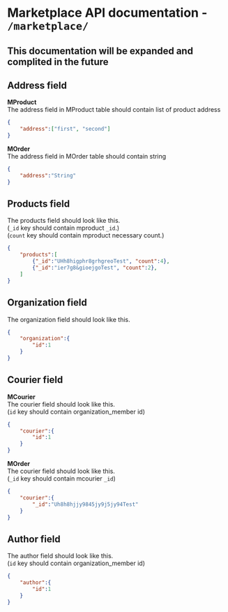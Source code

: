 # **Marketplace API documentation** - **`/marketplace/`**   


## **This documentation will be expanded and complited in the future**

## **Address field**
**MProduct**  
The address field in MProduct table should contain list of product address  
```json  
{
	"address":["first", "second"]
}
```  
**MOrder**  
The address field in MOrder table should contain string  
```json  
{
	"address":"String"
}
```  

## **Products field**  
The products field should look like this.  
(`_id` key should contain mproduct `_id`.)  
(`count` key should contain mproduct necessary count.)  
```json  
{
	"products":[
		{"_id":"UHh8higphr8grhgreoTest", "count":4},
		{"_id":"ier7g8&gioejgoTest", "count":2},
	]
}
```   

## **Organization field**  
The organization field should look like this.  
```json  
{
	"organization":{
		"id":1
	}
}
```  

## **Courier field**
**MCourier**  
The courier field should look like this.    
(`id` key should contain organization_member id)  
```json  
{
	"courier":{
		"id":1
	}
}
```  
**MOrder**  
The courier field should look like this.     
(`_id` key should contain mcourier `_id`)   
```json  
{
	"courier":{
		"_id":"Uh8h8hjjy9845jy9j5jy94Test"
	}
}
```  
## **Author field**  
The author field should look like this.    
(`id` key should contain organization_member id)  
```json  
{
	"author":{
		"id":1
	}
}
```  